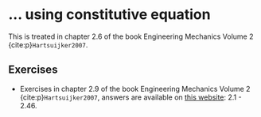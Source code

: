 # ... using constitutive equation

This is treated in chapter 2.6 of the book Engineering Mechanics Volume 2 {cite:p}`Hartsuijker2007`.

## Exercises
- Exercises in chapter 2.9 of the book Engineering Mechanics Volume 2 {cite:p}`Hartsuijker2007`, answers are available on [this website](https://icozct.tudelft.nl/TUD_CT/bookanswers/vol2/Chapter2/): 2.1 - 2.46.